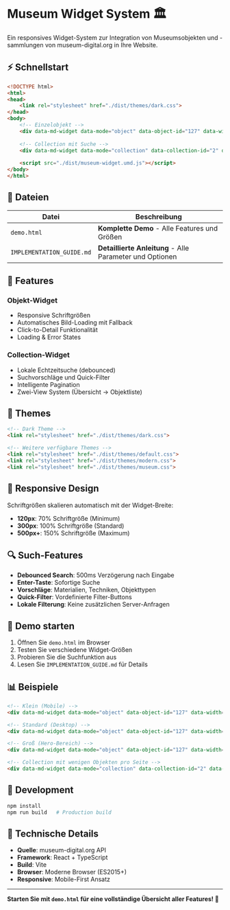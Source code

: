 # Museum Widget System 🏛️

Ein responsives Widget-System zur Integration von Museumsobjekten und -sammlungen von museum-digital.org in Ihre Website.

## ⚡ Schnellstart

```html
<!DOCTYPE html>
<html>
<head>
    <link rel="stylesheet" href="./dist/themes/dark.css">
</head>
<body>
    <!-- Einzelobjekt -->
    <div data-md-widget data-mode="object" data-object-id="127" data-width="300"></div>
    
    <!-- Collection mit Suche -->
    <div data-md-widget data-mode="collection" data-collection-id="2" data-width="300"></div>
    
    <script src="./dist/museum-widget.umd.js"></script>
</body>
</html>
```

## 📁 Dateien

| Datei | Beschreibung |
|-------|-------------|
| `demo.html` | **Komplette Demo** - Alle Features und Größen |
| `IMPLEMENTATION_GUIDE.md` | **Detaillierte Anleitung** - Alle Parameter und Optionen |

## 🎯 Features

### Objekt-Widget
- Responsive Schriftgrößen
- Automatisches Bild-Loading mit Fallback
- Click-to-Detail Funktionalität
- Loading & Error States

### Collection-Widget  
- Lokale Echtzeitsuche (debounced)
- Suchvorschläge und Quick-Filter
- Intelligente Pagination
- Zwei-View System (Übersicht → Objektliste)

## 🎨 Themes

```html
<!-- Dark Theme -->
<link rel="stylesheet" href="./dist/themes/dark.css">

<!-- Weitere verfügbare Themes -->
<link rel="stylesheet" href="./dist/themes/default.css">
<link rel="stylesheet" href="./dist/themes/modern.css">
<link rel="stylesheet" href="./dist/themes/museum.css">
```

## 📱 Responsive Design

Schriftgrößen skalieren automatisch mit der Widget-Breite:
- **120px**: 70% Schriftgröße (Minimum)
- **300px**: 100% Schriftgröße (Standard)  
- **500px+**: 150% Schriftgröße (Maximum)

## 🔍 Such-Features

- **Debounced Search**: 500ms Verzögerung nach Eingabe
- **Enter-Taste**: Sofortige Suche
- **Vorschläge**: Materialien, Techniken, Objekttypen
- **Quick-Filter**: Vordefinierte Filter-Buttons
- **Lokale Filterung**: Keine zusätzlichen Server-Anfragen

## 🚀 Demo starten

1. Öffnen Sie `demo.html` im Browser
2. Testen Sie verschiedene Widget-Größen
3. Probieren Sie die Suchfunktion aus
4. Lesen Sie `IMPLEMENTATION_GUIDE.md` für Details

## 📊 Beispiele

```html
<!-- Klein (Mobile) -->
<div data-md-widget data-mode="object" data-object-id="127" data-width="200"></div>

<!-- Standard (Desktop) -->
<div data-md-widget data-mode="object" data-object-id="127" data-width="300"></div>

<!-- Groß (Hero-Bereich) -->
<div data-md-widget data-mode="object" data-object-id="127" data-width="450"></div>

<!-- Collection mit wenigen Objekten pro Seite -->
<div data-md-widget data-mode="collection" data-collection-id="2" data-width="250" data-limit="8"></div>
```

## 🔧 Development

```bash
npm install
npm run build   # Production build
```

## 🔧 Technische Details

- **Quelle**: museum-digital.org API
- **Framework**: React + TypeScript
- **Build**: Vite
- **Browser**: Moderne Browser (ES2015+)
- **Responsive**: Mobile-First Ansatz

---

**Starten Sie mit `demo.html` für eine vollständige Übersicht aller Features! 🎨**
